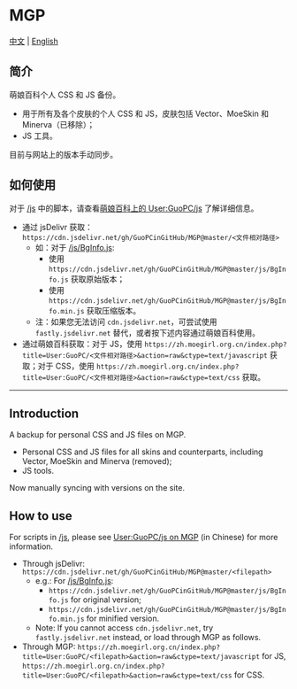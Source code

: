 # MGP
[中文](#简介) | [English](#introduction)

## 简介
萌娘百科个人 CSS 和 JS 备份。

- 用于所有及各个皮肤的个人 CSS 和 JS，皮肤包括 Vector、MoeSkin 和 Minerva（已移除）；
- JS 工具。

目前与网站上的版本手动同步。

## 如何使用
对于 [/js](/js) 中的脚本，请查看[萌娘百科上的 User:GuoPC/js](https://zh.moegirl.org.cn/User:GuoPC/js) 了解详细信息。

- 通过 jsDelivr 获取：`https://cdn.jsdelivr.net/gh/GuoPCinGitHub/MGP@master/<文件相对路径>`
  - 如：对于 [/js/BgInfo.js](/js/BgInfo.js):
    - 使用 `https://cdn.jsdelivr.net/gh/GuoPCinGitHub/MGP@master/js/BgInfo.js` 获取原始版本；
    - 使用 `https://cdn.jsdelivr.net/gh/GuoPCinGitHub/MGP@master/js/BgInfo.min.js` 获取压缩版本。
  - 注：如果您无法访问 `cdn.jsdelivr.net`，可尝试使用 `fastly.jsdelivr.net` 替代，或者按下述内容通过萌娘百科使用。
- 通过萌娘百科获取：对于 JS，使用 `https://zh.moegirl.org.cn/index.php?title=User:GuoPC/<文件相对路径>&action=raw&ctype=text/javascript` 获取；对于 CSS，使用 `https://zh.moegirl.org.cn/index.php?title=User:GuoPC/<文件相对路径>&action=raw&ctype=text/css` 获取。

----

## Introduction
A backup for personal CSS and JS files on MGP.

- Personal CSS and JS files for all skins and counterparts, including Vector, MoeSkin and Minerva (removed);
- JS tools.

Now manually syncing with versions on the site.

## How to use
For scripts in [/js](/js), please see [User:GuoPC/js on MGP](https://zh.moegirl.org.cn/User:GuoPC/js) (in Chinese) for more information.

- Through jsDelivr: `https://cdn.jsdelivr.net/gh/GuoPCinGitHub/MGP@master/<filepath>`
  - e.g.: For [/js/BgInfo.js](/js/BgInfo.js):
    - `https://cdn.jsdelivr.net/gh/GuoPCinGitHub/MGP@master/js/BgInfo.js` for original version;
    - `https://cdn.jsdelivr.net/gh/GuoPCinGitHub/MGP@master/js/BgInfo.min.js` for minified version.
  - Note: If you cannot access `cdn.jsdelivr.net`, try `fastly.jsdelivr.net` instead, or load through MGP as follows.
- Through MGP: `https://zh.moegirl.org.cn/index.php?title=User:GuoPC/<filepath>&action=raw&ctype=text/javascript` for JS, `https://zh.moegirl.org.cn/index.php?title=User:GuoPC/<filepath>&action=raw&ctype=text/css` for CSS.

